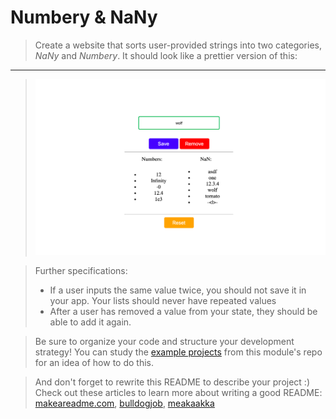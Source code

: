 # Numbery & NaNy

> Create a website that sorts user-provided strings into two categories, _NaNy_ and _Numbery_.  It should look like a prettier version of this:
---
> ![screenshot](./screenshot.png)

> Further specifications:
> * If a user inputs the same value twice, you should not save it in your app.  Your lists should never have repeated values
> * After a user has removed a value from your state, they should be able to add it again.

> Be sure to organize your code and structure your development strategy!  You can study the [example projects](https://github.com/HackYourFutureBelgium/state/tree/master/example-projects) from this module's repo for an idea of how to do this.

> And don't forget to rewrite this README to describe your project :) Check out these articles to learn more about writing a good README: [makeareadme.com](https://www.makeareadme.com/), [bulldogjob](https://bulldogjob.com/news/449-how-to-write-a-good-readme-for-your-github-project), [meakaakka](https://medium.com/@meakaakka/a-beginners-guide-to-writing-a-kickass-readme-7ac01da88ab3)
